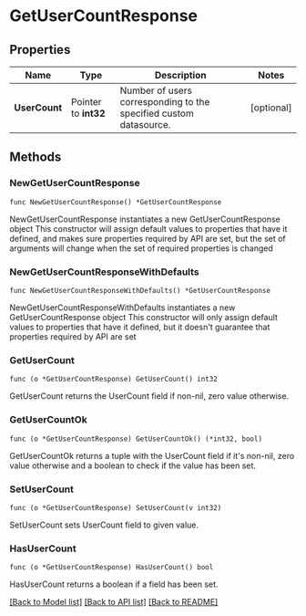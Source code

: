 # GetUserCountResponse

## Properties

Name | Type | Description | Notes
------------ | ------------- | ------------- | -------------
**UserCount** | Pointer to **int32** | Number of users corresponding to the specified custom datasource. | [optional] 

## Methods

### NewGetUserCountResponse

`func NewGetUserCountResponse() *GetUserCountResponse`

NewGetUserCountResponse instantiates a new GetUserCountResponse object
This constructor will assign default values to properties that have it defined,
and makes sure properties required by API are set, but the set of arguments
will change when the set of required properties is changed

### NewGetUserCountResponseWithDefaults

`func NewGetUserCountResponseWithDefaults() *GetUserCountResponse`

NewGetUserCountResponseWithDefaults instantiates a new GetUserCountResponse object
This constructor will only assign default values to properties that have it defined,
but it doesn't guarantee that properties required by API are set

### GetUserCount

`func (o *GetUserCountResponse) GetUserCount() int32`

GetUserCount returns the UserCount field if non-nil, zero value otherwise.

### GetUserCountOk

`func (o *GetUserCountResponse) GetUserCountOk() (*int32, bool)`

GetUserCountOk returns a tuple with the UserCount field if it's non-nil, zero value otherwise
and a boolean to check if the value has been set.

### SetUserCount

`func (o *GetUserCountResponse) SetUserCount(v int32)`

SetUserCount sets UserCount field to given value.

### HasUserCount

`func (o *GetUserCountResponse) HasUserCount() bool`

HasUserCount returns a boolean if a field has been set.


[[Back to Model list]](../README.md#documentation-for-models) [[Back to API list]](../README.md#documentation-for-api-endpoints) [[Back to README]](../README.md)


